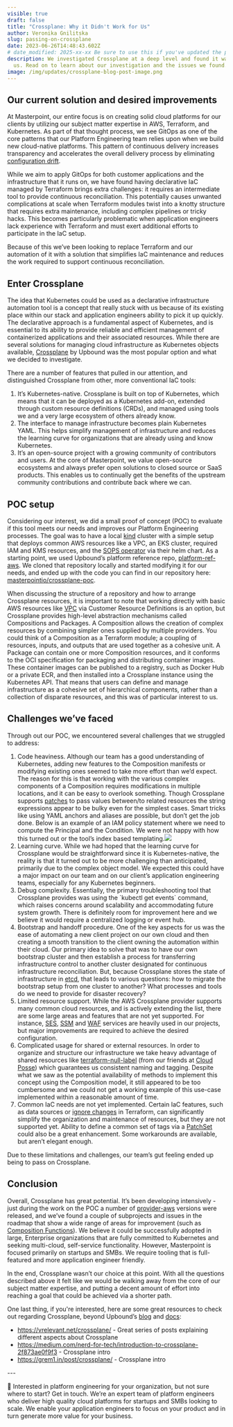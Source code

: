 ```yaml
---
visible: true
draft: false
title: "Crossplane: Why it Didn't Work for Us"
author: Veronika Gnilitska
slug: passing-on-crossplane
date: 2023-06-26T14:48:43.602Z
# date_modified: 2025-xx-xx Be sure to use this if you've updated the post as this helps with SEO and index freshness
description: We investigated Crossplane at a deep level and found it wasn't for
  us. Read on to learn about our investigation and the issues we found.
image: /img/updates/crossplane-blog-post-image.png
---
```


## Our current solution and desired improvements

At Masterpoint, our entire focus is on creating solid cloud platforms for our clients by utilizing our subject matter expertise in AWS, Terraform, and Kubernetes. As part of that thought process, we see GitOps as one of the core patterns that our Platform Engineering team relies upon when we build new cloud-native platforms. This pattern of continuous delivery increases transparency and accelerates the overall delivery process by eliminating [configuration drift](https://www.aquasec.com/cloud-native-academy/vulnerability-management/configuration-drift/).

While we aim to apply GitOps for both customer applications and the infrastructure that it runs on, we have found having declarative IaC managed by Terraform brings extra challenges: it requires an intermediate tool to provide continuous reconciliation. This potentially causes unwanted complications at scale when Terraform modules twist into a knotty structure that requires extra maintenance, including complex pipelines or tricky hacks. This becomes particularly problematic when application engineers lack experience with Terraform and must exert additional efforts to participate in the IaC setup. 

Because of this we’ve been looking to replace Terraform and our automation of it with a solution that simplifies IaC maintenance and reduces the work required to support continuous reconciliation.

## Enter Crossplane

The idea that Kubernetes could be used as a declarative infrastructure automation tool is a concept that really stuck with us because of its existing place within our stack and application engineers ability to pick it up quickly. The declarative approach is a fundamental aspect of Kubernetes, and is essential to its ability to provide reliable and efficient management of containerized applications and their associated resources. While there are several solutions for managing cloud infrastructure as Kubernetes objects available, [Crossplane](https://www.crossplane.io/) by Upbound was the most popular option and what we decided to investigate.

There are a number of features that pulled in our attention, and distinguished Crossplane from other, more conventional IaC tools: 

1. It’s Kubernetes-native. Crossplane is built on top of Kubernetes, which means that it can be deployed as a Kubernetes add-on, extended through custom resource definitions (CRDs), and managed using tools we and a very large ecosystem of others already know. 
2. The interface to manage infrastructure becomes plain Kubernetes YAML. This helps simplify management of infrastructure and reduces the learning curve for organizations that are already using and know Kubernetes.
3. It’s an open-source project with a growing community of contributors and users. At the core of Masterpoint, we value open-source ecosystems and always prefer open solutions to closed source or SaaS products. This enables us to continually get the benefits of the upstream community contributions and contribute back where we can. 

## POC setup

Considering our interest, we did a small proof of concept (POC) to evaluate if this tool meets our needs and improves our Platform Engineering processes. The goal was to have a local [kind](https://kind.sigs.k8s.io/docs/user/quick-start/) cluster with a simple setup that deploys common AWS resources like a VPC, an EKS cluster, required IAM and KMS resources, and the [SOPS operator](https://github.com/isindir/sops-secrets-operator) via their helm chart. As a starting point, we used Upbound’s platform reference repo, [platform-ref-aws](https://github.com/upbound/platform-ref-aws#build-and-push-your-platform). We cloned that repository locally and started modifying it for our needs, and ended up with the code you can find in our repository here: [masterpointio/crossplane-poc](https://github.com/masterpointio/crossplane-poc).

When discussing the structure of a repository and how to arrange Crossplane resources, it is important to note that working directly with basic AWS resources like [VPC](https://marketplace.upbound.io/providers/upbound/provider-aws/latest/resources/ec2.aws.upbound.io/VPC/v1beta1) via Customer Resource Definitions is an option, but Crossplane provides high-level abstraction mechanisms called Compositions and Packages. A Composition allows the creation of complex resources by combining simpler ones supplied by multiple providers. You could think of a Composition as a Terraform module; a coupling of resources, inputs, and outputs that are used together as a cohesive unit. A Package can contain one or more Composition resources, and it conforms to the OCI specification for packaging and distributing container images. These container images can be published to a registry, such as Docker Hub or a private ECR, and then installed into a Crossplane instance using the Kubernetes API. That means that users can define and manage infrastructure as a cohesive set of hierarchical components, rather than a collection of disparate resources, and this was of particular interest to us.

## Challenges we’ve faced

Through out our POC, we encountered several challenges that we struggled to address:

1. Code heaviness. Although our team has a good understanding of Kubernetes, adding new features to the Composition manifests or modifying existing ones seemed to take more effort than we’d expect. The reason for this is that working with the various complex components of a Composition requires modifications in multiple locations, and it can be easy to overlook something. Though Crossplane supports [patches](https://docs.crossplane.io/v1.10/reference/composition/#patch-types) to pass values between/to related resources the string expressions appear to be bulky even for the simplest cases. Smart tricks like using YAML anchors and aliases are possible, but don’t get the job done. Below is an example of an IAM policy statement where we need to compute the Principal and the Condition. We were not happy with how this turned out or the tool’s index based templating.![](https://lh4.googleusercontent.com/EtXOiv0TzpTEllN8K4fb7eLjYqeDZnSAV2fslVI8ftX1NyproesmvOCECORZ4FjYaBjcfwC00J15pgS3iTLfriLSn06Uua8S4aIzvuqiiORS5fkcT48DmfH8mmBDHNMlVYPKwSGdDVxL2ho9Yvbo5rc)
2. Learning curve. While we had hoped that the learning curve for Crossplane would be straightforward since it is Kubernetes-native, the reality is that it turned out to be more challenging than anticipated, primarily due to the complex object model. We expected this could have a major impact on our team and on our client’s application engineering teams, especially for any Kubernetes beginners.
3. Debug complexity. Essentially, the primary troubleshooting tool that Crossplane provides was using the \`kubectl get events\` command, which raises concerns around scalability and accommodating future system growth. There is definitely room for improvement here and we believe it would require a centralized logging or event hub.
4. Bootstrap and handoff procedure. One of the key aspects for us was the ease of automating a new client project on our own cloud and then creating a smooth transition to the client owning the automation within their cloud. Our primary idea to solve that was to have our own bootstrap cluster and then establish a process for transferring infrastructure control to another cluster designated for continuous infrastructure reconciliation. But, because Crossplane stores the state of infrastructure in [etcd](https://kubernetes.io/docs/concepts/overview/components/#etcd), that leads to various questions: how to migrate the bootstrap setup from one cluster to another? What processes and tools do we need to provide for disaster recovery?
5. Limited resource support. While the AWS Crossplane provider supports many common cloud resources, and is actively extending the list, there are some large areas and features that are not yet supported. For instance, [SES](https://github.com/crossplane-contrib/provider-aws/issues/414), [SSM](https://github.com/upbound/provider-aws/issues/441) and [WAF](https://github.com/upbound/provider-aws/pull/476) services are heavily used in our projects, but major improvements are required to achieve the desired  configuration.
6. Complicated usage for shared or external resources. In order to organize and structure our infrastructure we take heavy advantage of shared resources like [terraform-null-label](https://github.com/cloudposse/terraform-null-label) (from our friends at [Cloud Posse](https://cloudposse.com)) which guarantees us consistent naming and tagging. Despite what we saw as the potential availability of methods to implement this concept using the Composition model, it still appeared to be too cumbersome and we could not get a working example of this use-case implemented within a reasonable amount of time.
7. Common IaC needs are not yet implemented. Certain IaC features, such as data sources or [ignore changes](https://github.com/crossplane/crossplane/issues/3516) in Terraform, can significantly simplify the organization and maintenance of resources, but they are not supported yet. Ability to define a common set of tags via a [PatchSet](https://github.com/crossplane/crossplane/issues/3847) could also be a great enhancement. Some workarounds are available, but aren’t elegant enough.

Due to these limitations and challenges, our team’s gut feeling ended up being to pass on Crossplane. 

## Conclusion

Overall, Crossplane has great potential. It’s been developing intensively - just during the work on the POC a number of [provider-aws](https://marketplace.upbound.io/providers/upbound/provider-aws) versions were released, and we’ve found a couple of subprojects and issues in the roadmap that show a wide range of areas for improvement (such as [Composition Functions](https://github.com/crossplane/crossplane/pull/3465)). We believe it could be successfully adopted in large, Enterprise organizations that are fully committed to Kubernetes and seeking multi-cloud, self-service functionality. However, Masterpoint is focused primarily on startups and SMBs. We require tooling that is full-featured and more application engineer friendly.

In the end, Crossplane wasn’t our choice at this point. With all the questions described above it felt like we would be walking away from the core of our subject matter expertise, and putting a decent amount of effort into reaching a goal that could be achieved via a shorter path.

One last thing, if you're interested, here are some great resources to check out regarding Crossplane, beyond Upbound’s [blog](https://blog.crossplane.io/) and [docs](https://docs.crossplane.io/):

- <https://vrelevant.net/crossplane/> - Great series of posts explaining different aspects about Crossplane
- <https://medium.com/nerd-for-tech/introduction-to-crossplane-2f873ae0f9f3> - Crossplane intro
- <https://grem1.in/post/crossplane/> - Crossplane intro

-﻿--

👋 Interested in platform engineering for your organization, but not sure where to start? Get in touch. We’re an expert team of platform engineers who deliver high quality cloud platforms for startups and SMBs looking to scale. We enable your application engineers to focus on your product and in turn generate more value for your business.
